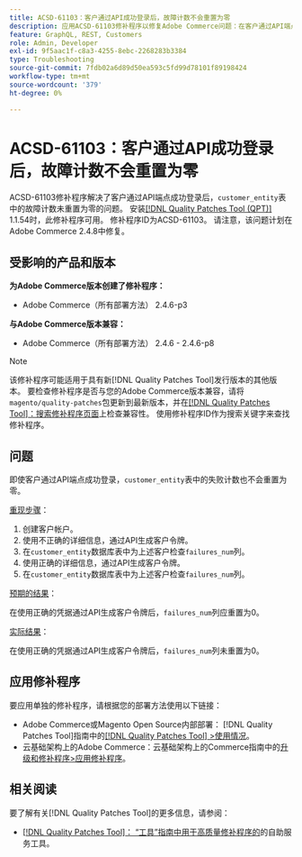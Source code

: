 ```yaml
---
title: ACSD-61103：客户通过API成功登录后，故障计数不会重置为零
description: 应用ACSD-61103修补程序以修复Adobe Commerce问题：在客户通过API端点成功登录后，“customer_entity”表中的故障计数不会重置为零。
feature: GraphQL, REST, Customers
role: Admin, Developer
exl-id: 9f5aac1f-c8a3-4255-8ebc-2268283b3384
type: Troubleshooting
source-git-commit: 7fdb02a6d89d50ea593c5fd99d78101f89198424
workflow-type: tm+mt
source-wordcount: '379'
ht-degree: 0%

---
```


# ACSD-61103：客户通过API成功登录后，故障计数不会重置为零

ACSD-61103修补程序解决了客户通过API端点成功登录后，`customer_entity`表中的故障计数未重置为零的问题。 安装[[!DNL Quality Patches Tool (QPT)]](/help/tools/quality-patches-tool/quality-patches-tool-to-self-serve-quality-patches.md) 1.1.54时，此修补程序可用。 修补程序ID为ACSD-61103。 请注意，该问题计划在Adobe Commerce 2.4.8中修复。

## 受影响的产品和版本

**为Adobe Commerce版本创建了修补程序：**

* Adobe Commerce（所有部署方法） 2.4.6-p3

**与Adobe Commerce版本兼容：**

* Adobe Commerce（所有部署方法） 2.4.6 - 2.4.6-p8

>[!NOTE]
>
>该修补程序可能适用于具有新[!DNL Quality Patches Tool]发行版本的其他版本。 要检查修补程序是否与您的Adobe Commerce版本兼容，请将`magento/quality-patches`包更新到最新版本，并在[[!DNL Quality Patches Tool]：搜索修补程序页面](https://experienceleague.adobe.com/tools/commerce-quality-patches/index.html)上检查兼容性。 使用修补程序ID作为搜索关键字来查找修补程序。

## 问题

即使客户通过API端点成功登录，`customer_entity`表中的失败计数也不会重置为零。

<u>重现步骤</u>：

1. 创建客户帐户。
1. 使用不正确的详细信息，通过API生成客户令牌。
1. 在`customer_entity`数据库表中为上述客户检查`failures_num`列。
1. 使用正确的详细信息，通过API生成客户令牌。
1. 在`customer_entity`数据库表中为上述客户检查`failures_num`列。

<u>预期的结果</u>：

在使用正确的凭据通过API生成客户令牌后，`failures_num`列应重置为0。

<u>实际结果</u>：

在使用正确的凭据通过API生成客户令牌后，`failures_num`列未重置为0。

## 应用修补程序

要应用单独的修补程序，请根据您的部署方法使用以下链接：

* Adobe Commerce或Magento Open Source内部部署： [!DNL Quality Patches Tool]指南中的[[!DNL Quality Patches Tool] >使用情况](/help/tools/quality-patches-tool/usage.md)。
* 云基础架构上的Adobe Commerce：云基础架构上的Commerce指南中的[升级和修补程序>应用修补程序](https://experienceleague.adobe.com/docs/commerce-cloud-service/user-guide/develop/upgrade/apply-patches.html)。

## 相关阅读

要了解有关[!DNL Quality Patches Tool]的更多信息，请参阅：

* [[!DNL Quality Patches Tool]： “工具”指南中用于高质量修补程序的](/help/tools/quality-patches-tool/quality-patches-tool-to-self-serve-quality-patches.md)的自助服务工具。
